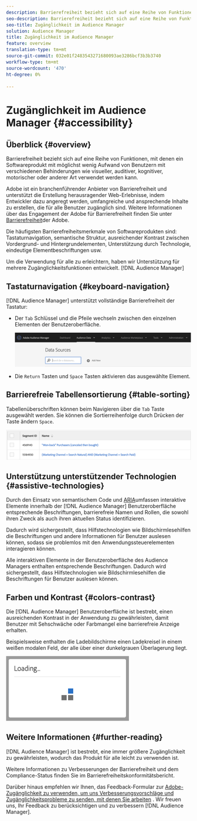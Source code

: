```yaml
---
description: Barrierefreiheit bezieht sich auf eine Reihe von Funktionen, mit denen ein Softwareprodukt mit möglichst wenig Aufwand von Benutzern mit verschiedenen Behinderungen wie visueller, auditiver, kognitiver, motorischer oder anderer Art verwendet werden kann.
seo-description: Barrierefreiheit bezieht sich auf eine Reihe von Funktionen, mit denen ein Softwareprodukt mit möglichst wenig Aufwand von Benutzern mit verschiedenen Behinderungen wie visueller, auditiver, kognitiver, motorischer oder anderer Art verwendet werden kann.
seo-title: Zugänglichkeit im Audience Manager
solution: Audience Manager
title: Zugänglichkeit im Audience Manager
feature: overview
translation-type: tm+mt
source-git-commit: 032e01f2483543271680093ae3286bcf3b3b3740
workflow-type: tm+mt
source-wordcount: '470'
ht-degree: 0%

---
```



# Zugänglichkeit im Audience Manager {#accessibility}

## Überblick {#overview}

Barrierefreiheit bezieht sich auf eine Reihe von Funktionen, mit denen ein Softwareprodukt mit möglichst wenig Aufwand von Benutzern mit verschiedenen Behinderungen wie visueller, auditiver, kognitiver, motorischer oder anderer Art verwendet werden kann.

Adobe ist ein branchenführender Anbieter von Barrierefreiheit und unterstützt die Erstellung herausragender Web-Erlebnisse, indem Entwickler dazu angeregt werden, umfangreiche und ansprechende Inhalte zu erstellen, die für alle Benutzer zugänglich sind. Weitere Informationen über das Engagement der Adobe für Barrierefreiheit finden Sie unter [Barrierefreiheit](https://www.adobe.com/accessibility.html)der Adobe.

Die häufigsten Barrierefreiheitsmerkmale von Softwareprodukten sind: Tastaturnavigation, semantische Struktur, ausreichender Kontrast zwischen Vordergrund- und Hintergrundelementen, Unterstützung durch Technologie, eindeutige Elementbeschriftungen usw.

Um die Verwendung für alle zu erleichtern, haben wir Unterstützung für mehrere Zugänglichkeitsfunktionen entwickelt. [!DNL Audience Manager]

## Tastaturnavigation {#keyboard-navigation}

[!DNL Audience Manager] unterstützt vollständige Barrierefreiheit der Tastatur:

* Der `Tab` Schlüssel und die Pfeile wechseln zwischen den einzelnen Elementen der Benutzeroberfläche.

   ![access-highlight](assets/accesibility-highlight.png)

* Die `Return` Tasten und `Space` Tasten aktivieren das ausgewählte Element.

## Barrierefreie Tabellensortierung {#table-sorting}

Tabellenüberschriften können beim Navigieren über die `Tab` Taste ausgewählt werden. Sie können die Sortierreihenfolge durch Drücken der Taste ändern `Space`.

![accessible-table-headers](assets/accessibility-table-headers.png)

## Unterstützung unterstützender Technologien {#assistive-technologies}

Durch den Einsatz von semantischem Code und [ARIA](https://www.w3.org/WAI/standards-guidelines/aria/)umfassen interaktive Elemente innerhalb der [!DNL Audience Manager] Benutzeroberfläche entsprechende Beschriftungen, barrierefreie Namen und Rollen, die sowohl ihren Zweck als auch ihren aktuellen Status identifizieren.

Dadurch wird sichergestellt, dass Hilfstechnologien wie Bildschirmlesehilfen die Beschriftungen und andere Informationen für Benutzer auslesen können, sodass sie problemlos mit den Anwendungssteuerelementen interagieren können.

Alle interaktiven Elemente in der Benutzeroberfläche des Audience Managers enthalten entsprechende Beschriftungen. Dadurch wird sichergestellt, dass Hilfstechnologien wie Bildschirmlesehilfen die Beschriftungen für Benutzer auslesen können.

## Farben und Kontrast {#colors-contrast}

Die [!DNL Audience Manager] Benutzeroberfläche ist bestrebt, einen ausreichenden Kontrast in der Anwendung zu gewährleisten, damit Benutzer mit Sehschwäche oder Farbmangel eine barrierefreie Anzeige erhalten.

Beispielsweise enthalten die Ladebildschirme einen Ladekreisel in einem weißen modalen Feld, der alle über einer dunkelgrauen Überlagerung liegt.

![Barrierefreies Laden](assets/accessibility-loading.png)

## Weitere Informationen {#further-reading}

[!DNL Audience Manager] ist bestrebt, eine immer größere Zugänglichkeit zu gewährleisten, wodurch das Produkt für alle leicht zu verwenden ist.

Weitere Informationen zu Verbesserungen der Barrierefreiheit und dem Compliance-Status finden Sie im Barrierefreiheitskonformitätsbericht.

Darüber hinaus empfehlen wir Ihnen, das Feedback-Formular zur [Adobe-Zugänglichkeit zu verwenden, um uns Verbesserungsvorschläge und Zugänglichkeitsprobleme zu senden, mit denen Sie arbeiten](https://www.adobe.com/accessibility/feedback.html) . Wir freuen uns, Ihr Feedback zu berücksichtigen und zu verbessern [!DNL Audience Manager].